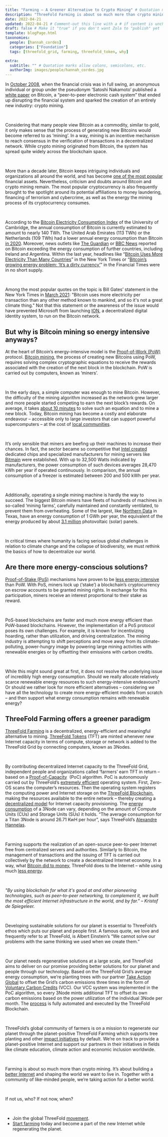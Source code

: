 ```yaml
---
title: "Farming – A Greener Alternative to Crypto Mining" # Quotation marks allow colons, semicolons, etc.
description: "ThreeFold Farming is about so much more than crypto mining. It's a decentralized, energy-efficient and meaningful alternative." # Quotation marks allow colons, semicolons, etc.
date: 2022-04-21
updated: 2022-04-21 # Comment-out this line with a # if content is unchanged
draft: false # Make it "true" if you don't want Zola to "publish" yet
template: blogPage.html
taxonomies:
  people: [hannah_cordes]
  categories: ["Foundation"]
  tags: [threefold_grid, farming, threefold_token, why]

extra:
  subtitle: "" # Quotation marks allow colons, semicolons, etc.
  authorImg: images/people/hannah_cordes.jpg
---
```


In [October 2008](https://cointelegraph.com/bitcoin-for-beginners/the-history-of-bitcoin-when-did-bitcoin-start), when the financial crisis was in full swing, an anonymous individual or group under the pseudonym ‘Satoshi Nakamoto’ published a [white paper](https://bitcoin.org/bitcoin.pdf) on Bitcoin, a “peer-to-peer electronic cash system” that ended up disrupting the financial system and sparked the creation of an entirely new industry: crypto mining.

<br/>

Considering that many people view Bitcoin as a commodity, similar to gold, it only makes sense that the process of generating new Bitcoins would become referred to as ‘mining’. In a way, mining is an incentive mechanism to reach consensus in the verification of transactions in a decentralized network. While crypto mining originated from Bitcoin, the system has spread quite widely across the blockchain space.

<br/>

More than a decade later, Bitcoin keeps intriguing individuals and organizations all around the world, and has become [one of the most popular](https://cointelegraph.com/news/is-bitcoin-a-waste-of-energy-pros-and-cons-about-bitcoin-mining) financial assets. Nevertheless, criticism and doubts around Bitcoin and crypto mining remain. The most popular cryptocurrency is also frequently brought to the spotlight around its potential affiliations to money laundering, financing of terrorism and cybercrime, as well as the energy the mining process of its cryptocurrency consumes.

<br/>

According to the [Bitcoin Electricity Consumption Index](https://cbeci.org/) of the University of Cambridge, the annual consumption of Bitcoin is currently estimated to amount to nearly 140 TWh. The United Arab Emirates (113 TWh) or the Netherlands (109 TWh) had a lower annual energy consumption than Bitcoin [in 2020](http://blog.zorinaq.com/bitcoin-electricity-consumption/). Moreover, news outlets like [The Guardian](https://www.theguardian.com/technology/2017/nov/27/bitcoin-mining-consumes-electricity-ireland) or [BBC News](https://www.bbc.com/news/technology-56012952) reported on Bitcoin exceeding the energy consumption of further countries, including Ireland and Argentina. Within the last year, headlines like “[Bitcoin Uses More Electricity Than Many Countries](https://www.nytimes.com/interactive/2021/09/03/climate/bitcoin-carbon-footprint-electricity.html)” in the New York Times or “[Bitcoin’s growing energy problem: ‘It’s a dirty currency’](https://www.ft.com/content/1aecb2db-8f61-427c-a413-3b929291c8ac)” in the Financial Times were in no short supply.

<br/>

Among the most popular quotes on the topic is Bill Gates’ statement in the New York Times in [March 2021](https://www.nytimes.com/2021/03/09/business/dealbook/bill-gates-bitcoin.html): "Bitcoin uses more electricity per transaction than any other method known to mankind, and so it's not a great climate thing." Not that this statement or the awareness of the issue would have prevented Microsoft from launching [ION](https://identity.foundation/ion/), a decentralized digital identity system, to run on the Bitcoin network.

## But why is Bitcoin mining so energy intensive anyways?

At the heart of Bitcoin’s energy-intensive model is the [Proof-of-Work (PoW)](https://www.coindesk.com/learn/2020/12/16/what-is-proof-of-work/) protocol. [Bitcoin mining](https://www.investopedia.com/tech/how-does-bitcoin-mining-work/), the process of creating new Bitcoins using PoW, requires solving complex cryptographic equations to receive the rewards associated with the creation of the next block in the blockchain. PoW is carried out by computers, known as ‘miners’.

<br/>

In the early days, a simple computer was enough to mine Bitcoin. However, the difficulty of the mining algorithm increased as the network grew larger and more people started competing to earn the next block’s rewards. On average, it takes [about 10 minutes](https://bitcoin.org/bitcoin.pdf) to solve such an equation and to mine a new block. Today, Bitcoin mining has become a costly and elaborate endeavour – accessible only to large investors that can support powerful supercomputers – at the cost of [local communities](https://www.technologyreview.com/2022/04/18/1049331/bitcoin-cryptocurrency-cryptomining-new-york/).

<br/>

It’s only sensible that miners are beefing up their machines to increase their chances. In fact, the sector became so competitive that [Intel created](https://www.linkedin.com/pulse/sustainable-crypto-mining-becoming-reality-nameet-potnis/) dedicated chips and specialized manufacturers for mining servers like [Bitmain](https://www.bitmain.com/) were established. With up to 32,500 Watts indicated by manufacturers, the power consumption of such devices averages 28,470 kWh per year if operated continuously. In comparison, the annual consumption of a freezer is estimated between 200 and 500 kWh per year.

<br/>

Additionally, operating a single mining machine is hardly the way to succeed. The biggest Bitcoin miners have fleets of hundreds of machines in so-called ‘mining farms’, carefully maintained and constantly ventilated, to prevent them from overheating. Some of the largest, like [Northern Data](https://www.rockdalemdd.org/news/whinstone-us-breaks-ground-build-world%E2%80%99s-largest-bitcoin-mining-facility-rockdale-texas) in Texas, have an energy consumption of 1 GWh per year, the equivalent of the energy produced by about [3.1 million](https://www.energy.gov/eere/articles/how-much-power-1-gigawatt) photovoltaic (solar) panels.

<br/>

In critical times where humanity is facing serious global challenges in relation to climate change and the collapse of biodiversity, we must rethink the basics of how to decentralize our world.

## Are there more energy-conscious solutions?

[Proof-of-Stake (PoS)](https://www.coindesk.com/learn/2020/12/30/what-is-proof-of-stake/) mechanisms have proven to be [less energy intensive](https://www.investopedia.com/tech/how-does-bitcoin-mining-work/#toc-downsides-of-mining) than PoW. With PoS, miners lock up (‘stake’) a blockchain’s cryptocurrency on escrow accounts to be granted mining rights. In exchange for this participation, miners receive an interest proportional to their stake as reward.

<br/>

PoS-based blockchains are faster and much more energy efficient than PoW-based blockchains. However, the implementation of a PoS protocol poses its own challenges. For example, it is known for incentivizing hoarding, rather than utilization, and driving centralization. The mining industry is attempting to shift perceptions and move away from its climate-polluting, power-hungry image by powering large mining activities with renewable energies or by offsetting their emissions with carbon credits.

<br/>

While this might sound great at first, it does not resolve the underlying issue of incredibly high energy consumption. Should we really allocate relatively scarce renewable energy resources to such energy-intensive endeavours? Or should we rather look for more efficient alternatives – considering we have all the technology to create more energy-efficient models from scratch – and then support what energy consumption remains with renewable energy?

## ThreeFold Farming offers a greener paradigm

[ThreeFold Farming](https://threefold.io/blog/post/what_is_farming/) is a decentralized, energy-efficient and meaningful alternative to mining. [ThreeFold Tokens](https://forum.threefold.io/t/the-potential-of-the-threefold-token-tft/1796) (TFT) are minted whenever new Internet capacity in terms of compute, storage or network is added to the ThreeFold Grid by connecting computers, known as 3Nodes.

<br/>

By contributing decentralized Internet capacity to the ThreeFold Grid, independent people and organizations called ‘farmers’ earn TFT in return – based on a [Proof-of-Capacity](https://library.threefold.me/info/threefold#/tfgrid/farming/threefold__proof_of_capacity?id=why-proof-of-capacity)  (PoC) algorithm. PoC is autonomously carried out by ThreeFold’s [extremely efficient](https://threefold.io/blog/post/for_our_planet/) operating system. First, Zero-OS scans the computer’s resources. Then the operating system registers the computing power and Internet storage on the [ThreeFold Blockchain](https://threefold.io/blog/post/tf_chain/), making the resources available to the entire network – thereby creating a [decentralized model](https://coincheckup.com/blog/threefold-is-the-decentralized-web-the-future-of-the-internet/) for Internet capacity provisioning. The [energy consumption](https://threefold.docsend.com/view/wsru3f9tmeaq62wq) of a 3Node can vary, depending on the amount of Compute Units (CUs) and Storage Units (SUs) it holds. “The average consumption for a Titan 3Node is around 26.71 KwH per hour”, says ThreeFold’s [Alexandre Hannelas](https://threefold.io/people/alexandre_hannelas/).

<br/>

Farming supports the realization of an open-source peer-to-peer Internet free from centralized servers and authorities. Similarly to Bitcoin, the management of transactions and the issuing of TFT is carried out collectively by the network to create a decentralized Internet economy. In a way, what [Bitcoin did to money](https://threefold.io/blog/post/bitcoin_threefold/), ThreeFold does to the Internet – while using much [less energy](https://threefold.io/blog/post/for_our_planet/).

<br/>

_"By using blockchain for what it's good at and other pioneering technologies, such as peer-to-peer networking, to complement it, we built the most efficient Internet infrastructure in the world, and by far." – Kristof de Spiegeleer._

<br/>

Developing sustainable solutions for our planet is essential to ThreeFold’s ethos which puts our planet and people first. A famous quote, we love and frequently refer to at ThreeFold, is Albert Einstein’s “We cannot solve our problems with the same thinking we used when we create them.”

<br/>

Our planet needs regenerative solutions at a large scale, and ThreeFold aims to deliver on our promise providing better solutions for our planet and people through our technology. Based on the ThreeFold Grid’s average energy consumption, we’re planting trees with our partner [Take Action Global](https://forum.threefold.io/t/driving-regeneration-with-tag/2120?u=hannahcordes) to offset the Grid’s carbon emissions three times in the form of [Voluntary Carbon Credits](https://forum.threefold.io/t/threefold-on-track-to-be-planet-positive/2097?u=hannahcordes) (VCC). Our VCC system was implemented in the PoC algorithm, so every 3Node mints additional TFT to offset its own carbon emissions based on the power utilization of the individual 3Node per month. The [process](https://forum.threefold.io/t/threefold-on-track-to-be-planet-positive/2097) is fully automated and executed by the ThreeFold Blockchain.

<br/>

ThreeFold’s global community of farmers is on a mission to regenerate our planet through the planet-positive ThreeFold Farming which supports tree planting and other [impact initiatives](https://forum.threefold.io/t/supporting-initiatives-to-regenerate-the-planet/2110?u=hannahcordes) by default. We’re on track to provide a planet-positive Internet and support our partners in their initiatives in fields like climate education, climate action and economic inclusion worldwide.

<br/>

Farming is about so much more than crypto mining. It’s about building a [better Internet](https://medium.com/authority-magazine/the-future-is-now-kristoff-de-spiegeleer-of-threefold-on-how-their-technological-innovation-will-7acc0e51c365) and shaping the world we want to live in. Together with a community of like-minded people, we’re taking action for a better world.

<br/>

If not us, who? If not now, when?

<br/>

- Join the global ThreeFold [movement](https://t.me/threefold).
- [Start farming](https://library.threefold.me/info/threefold#/tfgrid/farming/threefold__farming_intro) today and become a part of the new Internet while regenerating the planet.
